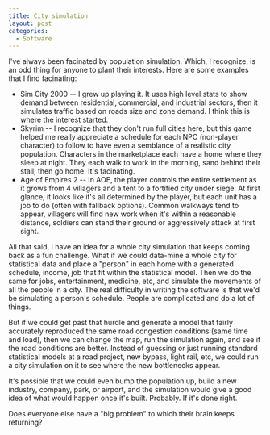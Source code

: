 ```yaml
---
title: City simulation
layout: post
categories:
  - Software
---
```

I've always been facinated by population simulation. Which, I recognize, is an odd thing for anyone to plant their interests. Here are some examples that I find facinating:

  * Sim City 2000 -- I grew up playing it. It uses high level stats to show demand between residential, commercial, and industrial sectors, then it simulates traffic based on roads size and zone demand. I think this is where the interest started.
  * Skyrim -- I recognize that they don't run full cities here, but this game helped me really appreciate a schedule for each NPC (non-player character) to follow to have even a semblance of a realistic city population. Characters in the marketplace each have a home where they sleep at night. They each walk to work in the morning, sand behind their stall, then go home. It's facinating.
  * Age of Empires 2 -- In AOE, the player controls the entire settlement as it grows from 4 villagers and a tent to a fortified city under siege. At first glance, it looks like it's all determined by the player, but each unit has a job to do (often with fallback options). Common walkways tend to appear, villagers will find new work when it's within a reasonable distance, soldiers can stand their ground or aggressively attack at first sight.

All that said, I have an idea for a whole city simulation that keeps coming back as a fun challenge. What if we could data-mine a whole city for statistical data and place a "person" in each home with a generated schedule, income, job that fit within the statistical model. Then we do the same for jobs, entertainment, medicine, etc, and simulate the movements of all the people in a city. The real difficulty in writing the software is that we'd be simulating a person's schedule. People are complicated and do a lot of things.

But if we could get past that hurdle and generate a model that fairly accurately reproduced the same road congestion conditions (same time and load), then we can change the map, run the simulation again, and see if the road conditions are better. Instead of guessing or just running standard statistical models at a road project, new bypass, light rail, etc, we could run a city simulation on it to see where the new bottlenecks appear.

It's possible that we could even bump the population up, build a new industry, company, park, or airport, and the simulation would give a good idea of what would happen once it's built. Probably. If it's done right.

Does everyone else have a "big problem" to which their brain keeps returning?